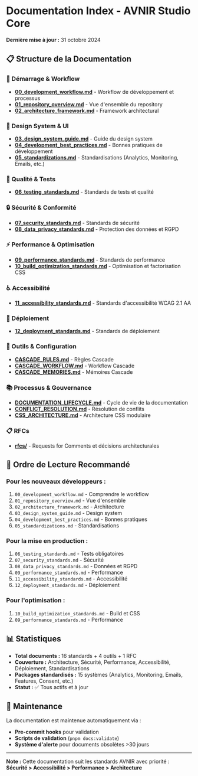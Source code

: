 # Documentation Index - AVNIR Studio Core

**Dernière mise à jour :** 31 octobre 2024

## 📋 Structure de la Documentation

### 🚀 Démarrage & Workflow
- **[00_development_workflow.md](./00_development_workflow.md)** - Workflow de développement et processus
- **[01_repository_overview.md](./01_repository_overview.md)** - Vue d'ensemble du repository
- **[02_architecture_framework.md](./02_architecture_framework.md)** - Framework architectural

### 🎨 Design System & UI
- **[03_design_system_guide.md](./03_design_system_guide.md)** - Guide du design system
- **[04_development_best_practices.md](./04_development_best_practices.md)** - Bonnes pratiques de développement
- **[05_standardizations.md](./05_standardizations.md)** - Standardisations (Analytics, Monitoring, Emails, etc.)

### 🧪 Qualité & Tests
- **[06_testing_standards.md](./06_testing_standards.md)** - Standards de tests et qualité

### 🔒 Sécurité & Conformité
- **[07_security_standards.md](./07_security_standards.md)** - Standards de sécurité
- **[08_data_privacy_standards.md](./08_data_privacy_standards.md)** - Protection des données et RGPD

### ⚡ Performance & Optimisation
- **[09_performance_standards.md](./09_performance_standards.md)** - Standards de performance
- **[10_build_optimization_standards.md](./10_build_optimization_standards.md)** - Optimisation et factorisation CSS

### ♿ Accessibilité
- **[11_accessibility_standards.md](./11_accessibility_standards.md)** - Standards d'accessibilité WCAG 2.1 AA

### 🚀 Déploiement
- **[12_deployment_standards.md](./12_deployment_standards.md)** - Standards de déploiement

### 🔧 Outils & Configuration
- **[CASCADE_RULES.md](./CASCADE_RULES.md)** - Règles Cascade
- **[CASCADE_WORKFLOW.md](./CASCADE_WORKFLOW.md)** - Workflow Cascade
- **[CASCADE_MEMORIES.md](./CASCADE_MEMORIES.md)** - Mémoires Cascade

### 📚 Processus & Gouvernance
- **[DOCUMENTATION_LIFECYCLE.md](./DOCUMENTATION_LIFECYCLE.md)** - Cycle de vie de la documentation
- **[CONFLICT_RESOLUTION.md](./CONFLICT_RESOLUTION.md)** - Résolution de conflits
- **[CSS_ARCHITECTURE.md](./CSS_ARCHITECTURE.md)** - Architecture CSS modulaire

### 📋 RFCs
- **[rfcs/](./rfcs/)** - Requests for Comments et décisions architecturales

## 🎯 Ordre de Lecture Recommandé

### Pour les nouveaux développeurs :
1. `00_development_workflow.md` - Comprendre le workflow
2. `01_repository_overview.md` - Vue d'ensemble
3. `02_architecture_framework.md` - Architecture
4. `03_design_system_guide.md` - Design system
5. `04_development_best_practices.md` - Bonnes pratiques
6. `05_standardizations.md` - Standardisations

### Pour la mise en production :
1. `06_testing_standards.md` - Tests obligatoires
2. `07_security_standards.md` - Sécurité
3. `08_data_privacy_standards.md` - Données et RGPD
4. `09_performance_standards.md` - Performance
5. `11_accessibility_standards.md` - Accessibilité
6. `12_deployment_standards.md` - Déploiement

### Pour l'optimisation :
1. `10_build_optimization_standards.md` - Build et CSS
2. `09_performance_standards.md` - Performance

## 📊 Statistiques

- **Total documents :** 16 standards + 4 outils + 1 RFC
- **Couverture :** Architecture, Sécurité, Performance, Accessibilité, Déploiement, Standardisations
- **Packages standardisés :** 15 systèmes (Analytics, Monitoring, Emails, Features, Consent, etc.)
- **Statut :** ✅ Tous actifs et à jour

## 🔄 Maintenance

La documentation est maintenue automatiquement via :
- **Pre-commit hooks** pour validation
- **Scripts de validation** (`pnpm docs:validate`)
- **Système d'alerte** pour documents obsolètes >30 jours

---

**Note :** Cette documentation suit les standards AVNIR avec priorité : **Sécurité > Accessibilité > Performance > Architecture**
